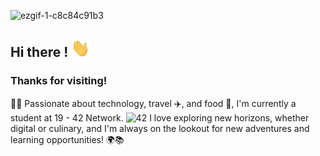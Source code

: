 ![ezgif-1-c8c84c91b3](https://github.com/user-attachments/assets/d4f2e7a4-6f85-4e25-9ef6-cc99acc77e7e)

## Hi there ! <img src="https://raw.githubusercontent.com/Surfi89/surfi89/main/img/Hi.gif" width="30px">
### Thanks for visiting!

👨‍💻 Passionate about technology, travel ✈️, and food 🍕, I'm currently a student at 19 - 42 Network.   ![42](https://github.com/user-attachments/assets/a040bac3-9c4a-4dad-b064-d5c9aa098998)
 I love exploring new horizons, whether digital or culinary, and I'm always on the lookout for new adventures and learning opportunities! 🌍📚

<!---
Mophe94/Mophe94 is a ✨ special ✨ repository because its `README.md` (this file) appears on your GitHub profile.
You can click the Preview link to take a look at your changes.
--->

